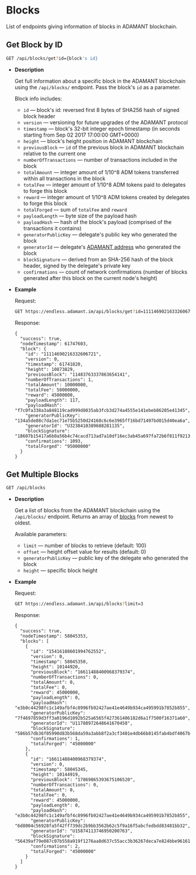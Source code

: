 # Blocks

List of endpoints giving information of blocks in ADAMANT blockchain.

## Get Block by ID

```sh
GET /api/blocks/get?id={block's id}
```

- **Description**

  Get full information about a specific block in the ADAMANT blockchain using the `/api/blocks/` endpoint. Pass the block's `id` as a parameter.

  Block info includes:

  - `id` — block's id: reversed first 8 bytes of SHA256 hash of signed block header
  - `version` — versioning for future upgrades of the ADAMANT protocol
  - `timestamp` — block's 32-bit integer epoch timestamp (in seconds starting from Sep 02 2017 17:00:00 GMT+0000)
  - `height` — block's height position in ADAMANT blockchain
  - `previousBlock` — `id` of the previous block in ADAMANT blockchain relative to the current one
  - `numberOfTransactions` — number of transactions included in the block
  - `totalAmount` — integer amount of 1/10^8 ADM tokens transferred within all transactions in the block
  - `totalFee` — integer amount of 1/10^8 ADM tokens paid to delegates to forge this block
  - `reward` — integer amount of 1/10^8 ADM tokens created by delegates to forge this block
  - `totalForged` — sum of `totalFee` and `reward`
  - `payloadLength` — byte size of the payload hash
  - `payloadHash` — hash of the block's payload (comprised of the transactions it contains)
  - `generatorPublicKey` — delegate's public key who generated the block
  - `generatorId` — delegate's [ADAMANT address](/api-endpoints/accounts.md) who generated the block
  - `blockSignature` — derived from an SHA-256 hash of the block header, signed by the delegate's private key
  - `confirmations` — count of network confirmations (number of blocks generated after this block on the current node's height)

- **Example**

  Request:

  ```sh
  GET https://endless.adamant.im/api/blocks/get?id=11114690216332606721
  ```

  Response:

  ```jsonc
  {
    "success": true,
    "nodeTimestamp": 61747603,
    "block": {
      "id": "11114690216332606721",
      "version": 0,
      "timestamp": 61741820,
      "height": 10873829,
      "previousBlock": "11483763337863654141",
      "numberOfTransactions": 1,
      "totalAmount": 10000000,
      "totalFee": 50000000,
      "reward": 45000000,
      "payloadLength": 117,
      "payloadHash": "f7c0fa338a3a848119cad999d8035ab3fcb3d274a4555e141ebeb86205e41345",
      "generatorPublicKey": "134a5de88c7da1ec71e75b5250d24168c6c6e3965ff16bd71497bd015d40ea6a",
      "generatorId": "U3238410389688281135",
      "blockSignature": "18607b15417a6b0a56b4c74cacd713ad7a10df16ec3ab45a697fa72b6f811f9213d895b7e0fbca71cf74323d60148d0991668e5368386408f4d841496ed2280d",
      "confirmations": 1093,
      "totalForged": "95000000"
    }
  }
  ```

## Get Multiple Blocks

```sh
GET /api/blocks
```

- **Description**

  Get a list of blocks from the ADAMANT blockchain using the `/api/blocks/` endpoint. Returns an array of [blocks](#get-block-by-id) from newest to oldest.

  Available parameters:

  - `limit` — number of blocks to retrieve (default: 100)
  - `offset` — height offset value for results (default: 0)
  - `generatorPublicKey` — public key of the delegate who generated the block
  - `height` — specific block height

- **Example**

  Request:

  ```sh
  GET https://endless.adamant.im/api/blocks?limit=3
  ```

  Response:

  ```jsonc
  {
    "success": true,
    "nodeTimestamp": 58045353,
    "blocks": [
      {
        "id": "15416108601994762552",
        "version": 0,
        "timestamp": 58045350,
        "height": 10144920,
        "previousBlock": "16611488400968379374",
        "numberOfTransactions": 0,
        "totalAmount": 0,
        "totalFee": 0,
        "reward": 45000000,
        "payloadLength": 0,
        "payloadHash": "e3b0c44298fc1c149afbf4c8996fb92427ae41e4649b934ca495991b7852b855",
        "generatorPublicKey": "7f4697859d3ff3a0196d1092b525a6565f427361406182d6a1f7500f16371a60",
        "generatorId": "U11788972648641670458",
        "blockSignature": "586b57db36f05990d83b568da59a3abb8f2a3cf3401e4db66b8145fab4bdf4067b05a0d51197161640bd6c2091609eec5b0ec8f2ad6dfb450f5e433601089001",
        "confirmations": 1,
        "totalForged": "45000000"
      },
      {
        "id": "16611488400968379374",
        "version": 0,
        "timestamp": 58045345,
        "height": 10144919,
        "previousBlock": "17869865393675106520",
        "numberOfTransactions": 0,
        "totalAmount": 0,
        "totalFee": 0,
        "reward": 45000000,
        "payloadLength": 0,
        "payloadHash": "e3b0c44298fc1c149afbf4c8996fb92427ae41e4649b934ca495991b7852b855",
        "generatorPublicKey": "6d8004c56928fa5f42ff739dc2b9bb3562b62c5f9a16f5abcfedbdd83481bb32",
        "generatorId": "U15874113746950200763",
        "blockSignature": "56439af79e087c07b558a919f1276aa8d637c55acc3b36267deca7e824bbe96161aec4c8edd8d9fa1a447cb08beb56fc13e8ae7cb5171b32161c6fa2a716680b",
        "confirmations": 2,
        "totalForged": "45000000"
      }
    ]
  }
  ```
